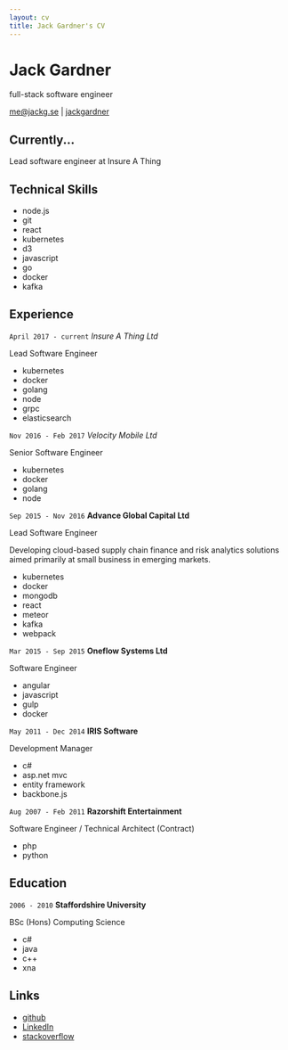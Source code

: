 ```yaml
---
layout: cv
title: Jack Gardner's CV
---
```


# Jack Gardner
full-stack software engineer

<div id="webaddress">
<i class="fa fa-envelope"></i> <a href="mailto:me@jackg.se">me@jackg.se</a>
|
<i class="fa fa-github"></i> <a href="http://github.com/jackgardner">jackgardner</a>
</div>

## Currently...
Lead software engineer at Insure A Thing

## Technical Skills
<ul class="skillz">
  <li>node.js</li>
  <li>git</li>
  <li>react</li>
  <li>kubernetes</li>
  <li>d3</li>
  <li>javascript</li>
  <li>go</li>
  <li>docker</li>
  <li>kafka</li>
</ul>

## Experience

`April 2017 - current`
*Insure A Thing Ltd*

Lead Software Engineer

<ul class="skillz">
  <li>kubernetes</li>
  <li>docker</li>
  <li>golang</li>
  <li>node</li>
  <li>grpc</li>
  <li>elasticsearch</li>
</ul>

`Nov 2016 - Feb 2017`
*Velocity Mobile Ltd*

Senior Software Engineer

<ul class="skillz">
  <li>kubernetes</li>
  <li>docker</li>
  <li>golang</li>
  <li>node</li>
</ul>

`Sep 2015 - Nov 2016`
__Advance Global Capital Ltd__

Lead Software Engineer

Developing cloud-based supply chain finance and risk analytics solutions aimed primarily at small business in emerging markets.

<ul class="skillz">
    <li>kubernetes</li>
    <li>docker</li>
    <li>mongodb</li>
    <li>react</li>
    <li>meteor</li>
    <li>kafka</li>
    <li>webpack</li>
</ul>


`Mar 2015 - Sep 2015`
__Oneflow Systems Ltd__

Software Engineer

<ul class="skillz">
    <li>angular</li>
    <li>javascript</li>
    <li>gulp</li>
    <li>docker</li>
</ul>


`May 2011 - Dec 2014`
__IRIS Software__

Development Manager

<ul class="skillz">
    <li>c#</li>
    <li>asp.net mvc</li>
    <li>entity framework</li>
    <li>backbone.js</li>
</ul>


`Aug 2007 - Feb 2011`
__Razorshift Entertainment__

Software Engineer / Technical Architect (Contract)
<ul class="skillz">
<li>php</li>
<li>python</li>
</ul>


## Education

`2006 - 2010`
__Staffordshire University__

BSc (Hons) Computing Science
<ul class="skillz">
<li>c#</li>
<li>java</li>
<li>c++</li>
<li>xna</li>
</ul>

## Links

* <i class="fa fa-github"></i> <a href="http://github.com/jackgardner">github</a>
* <i class="fa fa-linkedin"></i> <a href="https://uk.linkedin.com/in/gardnerjack">LinkedIn</a>
* <i class="fa fa-stack-overflow"></i> <a href="http://stackoverflow.com/users/2167436/jack-gardner">stackoverflow</a>



